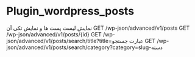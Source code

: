 # Plugin_wordpress_posts
نمایش لیست پست ها و نمایش تکی آن 
GET /wp-json/advanced/v1/posts
GET /wp-json/advanced/v1/posts/{id}
GET /wp-json/advanced/v1/posts/search/title?title=عبارت جستجو
GET /wp-json/advanced/v1/posts/search/category?category=slug-دسته
